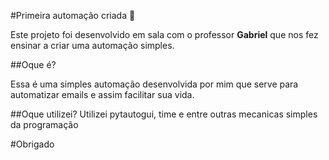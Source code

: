 #Primeira automação criada 🤠

Este projeto foi desenvolvido em sala com o professor **Gabriel** que nos fez ensinar a criar uma automação simples.

##Oque é?

Essa é uma simples automação desenvolvida por mim que serve para automatizar emails e assim facilitar sua vida.

##Oque utilizei?
Utilizei pytautogui, time e entre outras mecanicas simples da programação

#Obrigado
